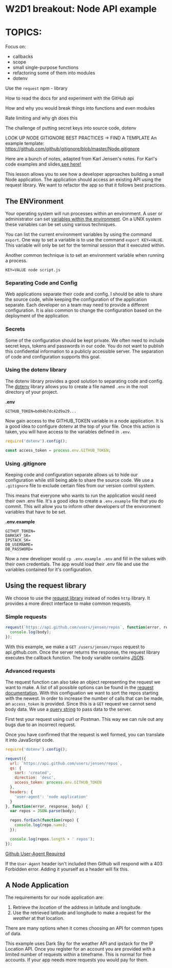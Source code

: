 # W2D1 breakout: Node API example

# TOPICS:

Focus on:
- callbacks
- scope
- small single-purpose functions
- refactoring some of them into modules
- dotenv
  
Use the `request` npm - library

How to read the docs for and experiment with the GitHub api

How and why you would break things into functions and even modules

Rate limiting and why gh does this

The challenge of putting secret keys into source code, dotenv

LOOK UP NODE GITIGNORE BEST PRACTICES -> FIND A TEMPLATE
An example template: https://github.com/github/gitignore/blob/master/Node.gitignore

Here are a bunch of notes, adapted from Karl Jensen's notes. For Karl's code examples and slides,[see here!](https://github.com/jensen/nodeapp-notes/)

This lesson allows you to see how a developer approaches building a small Node application. The application should access an existing API using the request library. We want to refactor the app so that it follows best practices.

## The ENVironment

Your operating system will run processes within an environment. A user or administrator can set [variables within the environment](https://en.wikipedia.org/wiki/Environment_variable). On a UNIX system these variables can be set using various techniques.

You can list the current environment variables by using the command `export`. One way to set a variable is to use the command `export KEY=VALUE`. This variable will only be set for the terminal session that it executed within.

Another common technique is to set an environment variable when running a process.

`KEY=VALUE node script.js`

### Separating Code and Config

Web applications separate their code and config. I should be able to share the source code, while keeping the configuration of the application separate. Each developer on a team may need to provide a different configuration. It is also common to change the configuration based on the deployment of the application.

### Secrets

Some of the configuration should be kept private. We often need to include secret keys, tokens and passwords in our code. You do not want to publish this confidential information to a publicly accessible server. The separation of code and configuration supports this goal.

### Using the dotenv library

The dotenv library provides a good solution to separating code and config. The [dotenv](https://github.com/motdotla/dotenv) library allows you to create a file named `.env` in the root directory of your project.

__.env__
```
GITHUB_TOKEN=bd04b7dc42d9a29...
```

Now gain access to the GITHUB_TOKEN variable in a node application. It is a good idea to configure dotenv at the top of your file. Once this action is taken, you will have access to the variables defined in `.env`.

```javascript
require('dotenv').config();

const access_token = process.env.GITHUB_TOKEN;
```

### Using .gitignore

Keeping code and configuration separate allows us to hide our configuration while still being able to share the source code. We use a `.gitignore` file to exclude certain files from our version control system.

This means that everyone who wants to run the application would need their own .env file. It's a good idea to create a `.env.example` file that you do commit. This will allow you to inform other developers of the environment variables that have to be set.

__.env.example__
```
GITHUT_TOKEN=
DARKSKY_SK=
IPSTACK_SK=
DB_USERNAME=
DB_PASSWORD=
```

Now a new developer would `cp .env.example .env` and fill in the values with their own credentials. The app would load their .env file and use the variables contained for it's configuration.

## Using the request library

We choose to use the [request library](https://github.com/request/request) instead of nodes `http` library. It provides a more direct interface to make common requests.

### Simple requests

```javascript
request(`https://api.github.com/users/jensen/repos`, function(error, response, body) {
  console.log(body);
});
```

With this example, we make a `GET /users/jensen/repos` request to api.github.com. Once the server returns the response, the request library executes the callback function. The body variable contains [JSON](https://developer.github.com/v3/repos/#response).

### Advanced requests

The request function can also take an object representing the request we want to make. A list of all possible options can be found in the [request documentation](https://github.com/request/request#requestoptions-callback). With this configuation we want to sort the repos starting with the newest. In order to increase the number of calls that can be made, an `access_token` is provided. Since this is a `GET` request we cannot send body data. We use a [query string](https://en.wikipedia.org/wiki/Query_string) to pass data to the server.

First test your request using curl or Postman. This way we can rule out any bugs due to an incorrect request.

Once you have confirmed that the request is well formed, you can translate it into JavaScript code.

```javascript
require('dotenv').config();

request({
  url: `https://api.github.com/users/jensen/repos`,
  qs: {
    sort: 'created',
    direction: 'desc',
    access_token: process.env.GITHUB_TOKEN
  },
  headers: {
    'user-agent': 'node application'
  }
}, function(error, response, body) {
  var repos = JSON.parse(body);

  repos.forEach(function(repo) {
    console.log(repo.name);
  });

  console.log(repos.length + ' repos');
});
```

[Github User-Agent Required](https://developer.github.com/v3/#user-agent-required)

If the `User-Agent` header isn't included then Github will respond with a 403 Forbidden error. Adding it yourself as a header will fix this.

## A Node Application

The requirements for our node application are:

1. Retrieve the _location_ of the address in latitude and longitude.
2. Use the retrieved latitude and longitude to make a request for the _weather_ at that location.

There are many options when it comes choosing an API for common types of data.

This example uses Dark Sky for the weather API and ipstack for the IP Location API. Once you register for an account you are provided with a limited number of requests within a timeframe. This is normal for free accounts. If your app needs more requests you would pay for them.